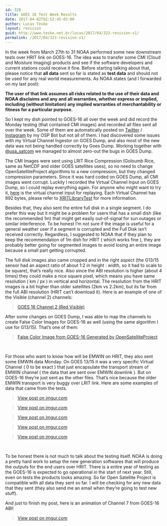 ```yaml
---
id: 328
title: GOES 16 Test Week Results
date: 2017-04-02T02:52:45-03:00
author: Lucas Teske
layout: revision
guid: http://www.teske.net.br/lucas/2017/04/323-revision-v1/
permalink: /2017/04/323-revision-v1/
---
```

In the week from March 27th to 31 NOAA performed some new downstream tests over HRIT link on GOES-16. The idea was to transfer some CMI (Cloud and Moisture Imaging) products and see if the software developers and current stations could receive it fine. Before starting talking about that, please notice that **all data** sent so far is stated as **test data** and should not be used for any real world measurements. As NOAA states (and I forwarded on my last post):

**The user of that link assumes all risks related to the use of their data and NOAA disclaims and any and all warranties, whether express or implied, including (without limitation) any implied warranties of merchantability or fitness for a particular purpose.**

So I kept my dish pointed to GOES-16 all over the week and did record the Monday testing (that contained CMI images) and recorded all files sent all over the week. Some of them are automatically posted on [Twitter](https://twitter.com/OpenSatProject) / [Instagram](https://www.instagram.com/opensatelliteproject/) by my OSP Bot but not all of them. I had discovered some issues with my Virtual Channel Ingestor on GOES Dump, and also most of the new data was not being handled correctly by Goes Dump. Working together with [@usa_satcom](https://twitter.com/usa_satcom) we managed to almost zero-out the bugs in GOES Dump.

<!--more-->

The CMI Images were sent using LRIT Rice Compression (Goloumb Rice, same as NetCDF and older GOES satellites uses), so no need to change OpenSatelliteProject algorithms to a new compression, but they changed compression parameters. Since it was hard coded on GOES Dump, all CMI images went corrupt. Luckily I recorded the Virtual Channel Input on GOES Dump, so I could replay everything again. For anyone who might want to try it, [here](https://www.teske.net.br/lucas/demuxdump-1490627438.bin) is the virtual channel input for replaying. Each Virtual Channel has 892 bytes, please refer to [XRITLibraryTest](https://github.com/opensatelliteproject/goesdump/tree/master/XRITLibraryTest) for more information.

Besides that, they also sent the entire full disk in a single segment. I do prefer this way but it might be a problem for users that has a small dish (like the recommended 1m) that might get easily out-of-signal for sun outages or similar interference. To be honest I&#8217;m not sure if the image is useful for a general weather user if a segment is corrupted and the Full Disk isn&#8217;t received correctly. Regardless, I suggested to NOAA that if they plan to keep the recommendation of 1m dish for HRIT ( which works fine ), they are probably better going for segmented images to avoid losing an entire image because a small part getting corrupted.

The full disk images also came cropped and in the right aspect (the G13/15 sensor had an aspect ratio of about 1:2 in height : width, so it had to scale to be square), that&#8217;s really nice. Also since the ABI resolution is higher (about 4 times) they could make a nice square pixel, which means you have same resolution ( km / px ) in vertical and horizontal. The resolution from the HRIT images is a bit higher than older satellites (2km vs 2.2km), but its far from the full ABI resolution (HRIT can&#8217;t download it). Here is an example of one of the Visible (channel 2) channels:

<blockquote class="imgur-embed-pub" lang="en" data-id="N0oaJN5">
  <p>
    <a href="https://imgur.com/N0oaJN5">GOES 16 Channel 2 (Red Visible)</a>
  </p>
</blockquote>



After some changes on GOES Dump, I was able to map the channels to create False Color Images for GOES-16 as well (using the same algorithm I use for G13/15). That&#8217;s one of them:

<blockquote class="imgur-embed-pub" lang="en" data-id="2kTup6z">
  <p>
    <a href="https://imgur.com/2kTup6z">False Color Image from GOES-16 Generated by OpenSatelliteProject</a>
  </p>
</blockquote>



&nbsp;

For those who want to know how will be EMWIN on HRIT, they also sent some EMWIN data Monday. On GOES 13/15 it was a very specific Virtual Channel ( 0 to be exact ) that just encapsulate the transport stream of EMWIN channel ( the data that are sent over EMWIN downlink ). But on GOES-16 they&#8217;re just sent as the other files. That&#8217;s nice because the older EMWIN transport is very buggy over LRIT link. Here are some examples of data that came from the tests.

<blockquote class="imgur-embed-pub" lang="en" data-id="18fhSx0">
  <p>
    <a href="https://imgur.com/18fhSx0">View post on imgur.com</a>
  </p>
</blockquote>



<blockquote class="imgur-embed-pub" lang="en" data-id="28hS6Qj">
  <p>
    <a href="https://imgur.com/28hS6Qj">View post on imgur.com</a>
  </p>
</blockquote>



<blockquote class="imgur-embed-pub" lang="en" data-id="D53oU8g">
  <p>
    <a href="https://imgur.com/D53oU8g">View post on imgur.com</a>
  </p>
</blockquote>



<blockquote class="imgur-embed-pub" lang="en" data-id="3wV2mtM">
  <p>
    <a href="https://imgur.com/3wV2mtM">View post on imgur.com</a>
  </p>
</blockquote>



<blockquote class="imgur-embed-pub" lang="en" data-id="CyEKHrb">
  <p>
    <a href="https://imgur.com/CyEKHrb">View post on imgur.com</a>
  </p>
</blockquote>



&nbsp;

To be honest there is not much to talk about the testing itself. NOAA is doing a pretty hard work to setup the new generation softwares that will produce the outputs for the end users over HRIT. There is a entire year of testing as the GOES-16 is expected to go operational in the start of next year. Still, even on tests the products looks amazing. So far Open Satellite Project is compatible with all data they sent so far. I will be checking for any new data that they sent (they also send me an email when they&#8217;re going to test new stuff).

And just to finish my post, here is an animation of Channel 7 from GOES-16 ABI!

<blockquote class="imgur-embed-pub" lang="en" data-id="dQ0u14H">
  <p>
    <a href="https://imgur.com/dQ0u14H">View post on imgur.com</a>
  </p>
</blockquote>